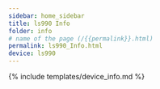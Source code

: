 ```yaml
---
sidebar: home_sidebar
title: ls990 Info
folder: info
# name of the page (/{{permalink}}.html)
permalink: ls990_Info.html
device: ls990
---
```

{% include templates/device_info.md %}
